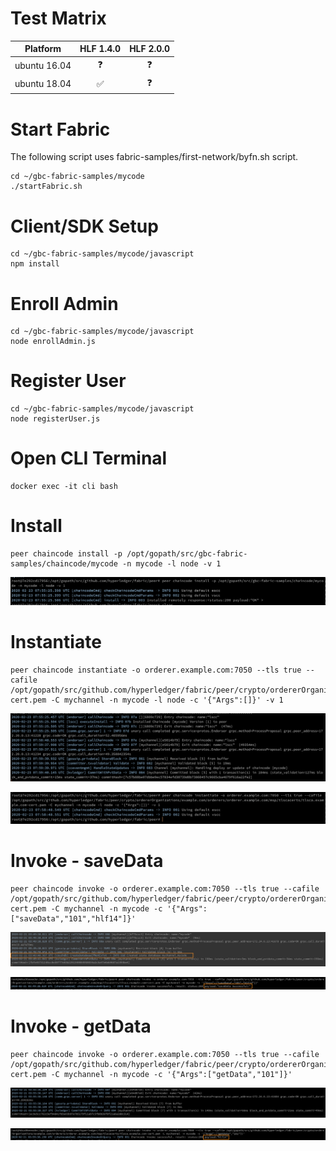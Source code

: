 # Test Matrix

| Platform | HLF 1.4.0 | HLF 2.0.0 |
| --- | :-: | :-: |
| ubuntu 16.04 | :question: | :question: |
| ubuntu 18.04 | :white_check_mark: | :question: |


# Start Fabric

The following script uses fabric-samples/first-network/byfn.sh script.

```shell
cd ~/gbc-fabric-samples/mycode
./startFabric.sh
```

# Client/SDK Setup
```shell
cd ~/gbc-fabric-samples/mycode/javascript
npm install
```

# Enroll Admin

```shell
cd ~/gbc-fabric-samples/mycode/javascript
node enrollAdmin.js
```

# Register User

```shell
cd ~/gbc-fabric-samples/mycode/javascript
node registerUser.js
```

# Open CLI Terminal
```
docker exec -it cli bash
```

# Install

```shell
peer chaincode install -p /opt/gopath/src/gbc-fabric-samples/chaincode/mycode -n mycode -l node -v 1
```

![Alt text](images/mycode_install_cli.png?raw=true "Install Chaincode")

# Instantiate
```shell
peer chaincode instantiate -o orderer.example.com:7050 --tls true --cafile /opt/gopath/src/github.com/hyperledger/fabric/peer/crypto/ordererOrganizations/example.com/orderers/orderer.example.com/msp/tlscacerts/tlsca.example.com-cert.pem -C mychannel -n mycode -l node -c '{"Args":[]}' -v 1
```

![Alt text](images/mycode_instantiate_peer0.org1.example.com.png?raw=true "Instantiate - peer0.org1.example.com")

![Alt text](images/mycode_instantiate_cli_output.png?raw=true "Instantiate - CLI Command Output")


# Invoke - saveData
```shell
peer chaincode invoke -o orderer.example.com:7050 --tls true --cafile /opt/gopath/src/github.com/hyperledger/fabric/peer/crypto/ordererOrganizations/example.com/orderers/orderer.example.com/msp/tlscacerts/tlsca.example.com-cert.pem -C mychannel -n mycode -c '{"Args":["saveData","101","hlf14"]}'
```

![Alt text](images/mycode_Invoke_saveData_peernode.png?raw=true "Invoke - saveData - peer0.org1.example.com")

![Alt text](images/mycode_Invoke_saveData_cli.png?raw=true "Invoke - saveData - CLI")

# Invoke - getData
```shell
peer chaincode invoke -o orderer.example.com:7050 --tls true --cafile /opt/gopath/src/github.com/hyperledger/fabric/peer/crypto/ordererOrganizations/example.com/orderers/orderer.example.com/msp/tlscacerts/tlsca.example.com-cert.pem -C mychannel -n mycode -c '{"Args":["getData","101"]}'
```

![Alt text](images/mycode_Invoke_getData_peernode.png?raw=true "Invoke - getData - peer0.org1.example.com")

![Alt text](images/mycode_Invoke_getData_cli.png?raw=true "Invoke - getData - CLI")
